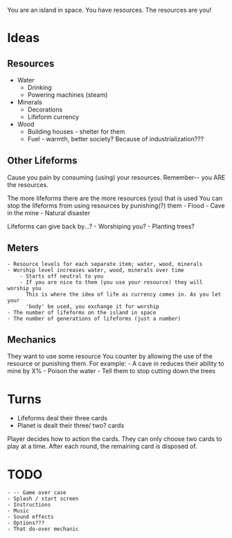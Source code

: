 You are an island in space. You have resources. The resources are you!
# Ideas
## Resources
* Water
	- Drinking
	- Powering machines (steam)
* Minerals
	- Decorations
	- Lifeform currency
* Wood
	- Building houses - shelter for them
	- Fuel - warmth, better society? Because of industrialization???

## Other Lifeforms
Cause you pain by consuming (using) your resources. Remember-- you ARE the resources.

The more lifeforms there are the more resources (you) that is used
You can stop the lifeforms from using resources by punishing(?) them
	- Flood
	- Cave in the mine
	- Natural disaster

Lifeforms can give back by...?
	- Worshiping you?
	- Planting trees?

## Meters
	- Resource levels for each separate item; water, wood, minerals
	- Worship level increases water, wood, minerals over time
		- Starts off neutral to you
		- If you are nice to them (you use your resource) they will worship you
		  This is where the idea of life as currency comes in. As you let your 
		  'body' be used, you exchange it for worship
	- The number of lifeforms on the island in space
	- The number of generations of lifeforms (just a number)

## Mechanics
They want to use some resource
You counter by allowing the use of the resource or punishing them.
For example:
	- A cave in reduces their ability to mine by X%
	- Poison the water
	- Tell them to stop cutting down the trees

# Turns

* Lifeforms deal their three cards
* Planet is dealt their three/ two? cards

Player decides how to action the cards. They can only choose two cards to play at a time. After each round, the remaining card is disposed of.

# TODO

	- -- Game over case
	- Splash / start screen
	- Instructions
	- Music
	- Sound effects
	- Options???
	- That do-over mechanic